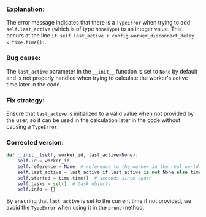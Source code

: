 ### Explanation:
The error message indicates that there is a `TypeError` when trying to add `self.last_active` (which is of type `NoneType`) to an integer value. This occurs at the line `if self.last_active + config.worker_disconnect_delay < time.time():`.

### Bug cause:
The `last_active` parameter in the `__init__` function is set to `None` by default and is not properly handled when trying to calculate the worker's active time later in the code.

### Fix strategy:
Ensure that `last_active` is initialized to a valid value when not provided by the user, so it can be used in the calculation later in the code without causing a `TypeError`.

### Corrected version:
```python
def __init__(self, worker_id, last_active=None):
    self.id = worker_id
    self.reference = None  # reference to the worker in the real world. (Currently a dict containing just the host)
    self.last_active = last_active if last_active is not None else time.time()  # seconds since epoch
    self.started = time.time()  # seconds since epoch
    self.tasks = set()  # task objects
    self.info = {}
``` 

By ensuring that `last_active` is set to the current time if not provided, we avoid the `TypeError` when using it in the `prune` method.